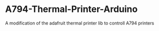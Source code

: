 # A794-Thermal-Printer-Arduino
A modification of the adafruit thermal printer lib to controll A794 printers
